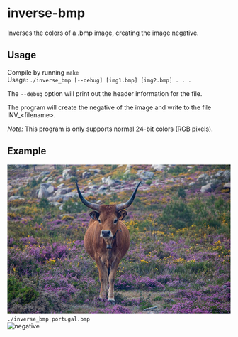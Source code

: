 # inverse-bmp
Inverses the colors of a .bmp image, creating the image negative.

## Usage
Compile by running ```make```  
Usage: ```./inverse_bmp [--debug] [img1.bmp] [img2.bmp] . . .```  
  
The ```--debug``` option will print out the header information for the file.  
  
The program will create the negative of the image and write to the file INV_\<filename\>.
  
*Note:* This program is only supports normal 24-bit colors (RGB pixels).

## Example
![original](https://github.com/bankent1/inverse-bmp/blob/master/portugal.bmp)  
```./inverse_bmp portugal.bmp```  
![negative](https://github.com/bankent1/inverse-bmp/blob/master/INV_portugal.bmp)  

